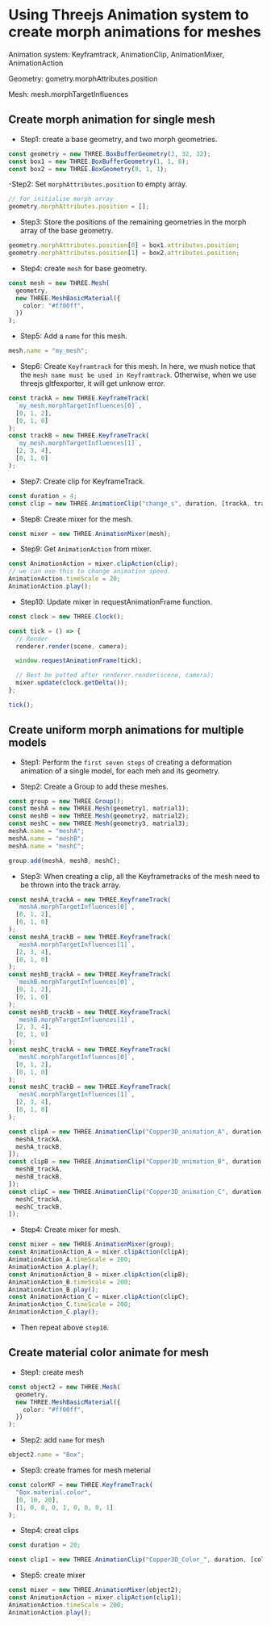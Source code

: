# Using Threejs Animation system to create morph animations for meshes

Animation system: Keyframtrack, AnimationClip, AnimationMixer, AnimationAction

Geometry: gometry.morphAttributes.position

Mesh: mesh.morphTargetInfluences

## Create morph animation for single mesh

- Step1: create a base geometry, and two morph geometries.

```ts
const geometry = new THREE.BoxBufferGeometry(3, 32, 32);
const box1 = new THREE.BoxBufferGeometry(1, 1, 8);
const box2 = new THREE.BoxGeometry(8, 1, 1);
```

-Step2: Set `morphAttributes.position` to empty array.

```ts
// for initialise morph array
geometry.morphAttributes.position = [];
```

- Step3: Store the positions of the remaining geometries in the morph array of the base geometry.

```ts
geometry.morphAttributes.position[0] = box1.attributes.position;
geometry.morphAttributes.position[1] = box2.attributes.position;
```

- Step4: create `mesh` for base geometry.

```ts
const mesh = new THREE.Mesh(
  geometry,
  new THREE.MeshBasicMaterial({
    color: "#ff00ff",
  })
);
```

- Step5: Add a `name` for this mesh.

```ts
mesh.name = "my_mesh";
```

- Step6: Create `Keyframtrack` for this mesh. In here, we mush notice that the `mesh name must be used in Keyframtrack`. Otherwise, when we use threejs gltfexporter, it will get unknow error.

```ts
const trackA = new THREE.KeyframeTrack(
  `my_mesh.morphTargetInfluences[0]`,
  [0, 1, 2],
  [0, 1, 0]
);
const trackB = new THREE.KeyframeTrack(
  `my_mesh.morphTargetInfluences[1]`,
  [2, 3, 4],
  [0, 1, 0]
);
```

- Step7: Create clip for KeyframeTrack.

```ts
const duration = 4;
const clip = new THREE.AnimationClip("change_s", duration, [trackA, trackB]);
```

- Step8: Create mixer for the mesh.

```ts
const mixer = new THREE.AnimationMixer(mesh);
```

- Step9: Get `AnimationAction` from mixer.

```ts
const AnimationAction = mixer.clipAction(clip);
// we can use this to change animation speed.
AnimationAction.timeScale = 20;
AnimationAction.play();
```

- Step10: Update mixer in requestAnimationFrame function.

```ts
const clock = new THREE.Clock();

const tick = () => {
  // Render
  renderer.render(scene, camera);

  window.requestAnimationFrame(tick);

  // Best be putted after renderer.render(scene, camera);
  mixer.update(clock.getDelta());
};

tick();
```

## Create uniform morph animations for multiple models

- Step1: Perform the `first seven steps` of creating a deformation animation of a single model, for each meh and its geometry.

- Step2: Create a Group to add these meshes.

```ts
const group = new THREE.Group();
const meshA = new THREE.Mesh(geometry1, matrial1);
const meshB = new THREE.Mesh(geometry2, matrial2);
const meshC = new THREE.Mesh(geometry3, matrial3);
meshA.name = "meshA";
meshA.name = "meshB";
meshA.name = "meshC";

group.add(meshA, meshB, meshC);
```

- Step3: When creating a clip, all the Keyframetracks of the mesh need to be thrown into the track array.

```ts
const meshA_trackA = new THREE.KeyframeTrack(
  `meshA.morphTargetInfluences[0]`,
  [0, 1, 2],
  [0, 1, 0]
);
const meshA_trackB = new THREE.KeyframeTrack(
  `meshA.morphTargetInfluences[1]`,
  [2, 3, 4],
  [0, 1, 0]
);
const meshB_trackA = new THREE.KeyframeTrack(
  `meshB.morphTargetInfluences[0]`,
  [0, 1, 2],
  [0, 1, 0]
);
const meshB_trackB = new THREE.KeyframeTrack(
  `meshB.morphTargetInfluences[1]`,
  [2, 3, 4],
  [0, 1, 0]
);
const meshC_trackA = new THREE.KeyframeTrack(
  `meshC.morphTargetInfluences[0]`,
  [0, 1, 2],
  [0, 1, 0]
);
const meshC_trackB = new THREE.KeyframeTrack(
  `meshC.morphTargetInfluences[1]`,
  [2, 3, 4],
  [0, 1, 0]
);

const clipA = new THREE.AnimationClip("Copper3D_animation_A", duration, [
  meshA_trackA,
  meshA_trackB,
]);
const clipB = new THREE.AnimationClip("Copper3D_animation_B", duration, [
  meshB_trackA,
  meshB_trackB,
]);
const clipC = new THREE.AnimationClip("Copper3D_animation_C", duration, [
  meshC_trackA,
  meshC_trackB,
]);
```

- Step4: Create mixer for mesh.

```ts
const mixer = new THREE.AnimationMixer(group);
const AnimationAction_A = mixer.clipAction(clipA);
AnimationAction_A.timeScale = 200;
AnimationAction_A.play();
const AnimationAction_B = mixer.clipAction(clipB);
AnimationAction_B.timeScale = 200;
AnimationAction_B.play();
const AnimationAction_C = mixer.clipAction(clipC);
AnimationAction_C.timeScale = 200;
AnimationAction_C.play();
```

- Then repeat above `step10`.

## Create material color animate for mesh

- Step1: create mesh

```ts
const object2 = new THREE.Mesh(
  geometry,
  new THREE.MeshBasicMaterial({
    color: "#ff00ff",
  })
);
```

- Step2: add `name` for mesh

```ts
object2.name = "Box";
```

- Step3: create frames for mesh meterial

```ts
const colorKF = new THREE.KeyframeTrack(
  "Box.material.color",
  [0, 10, 20],
  [1, 0, 0, 0, 1, 0, 0, 0, 1]
);
```

- Step4: creat clips

```ts
const duration = 20;

const clip1 = new THREE.AnimationClip("Copper3D_Color_", duration, [colorKF]);
```

- Step5: create mixer

```ts
const mixer = new THREE.AnimationMixer(object2);
const AnimationAction = mixer.clipAction(clip1);
AnimationAction.timeScale = 200;
AnimationAction.play();
```

